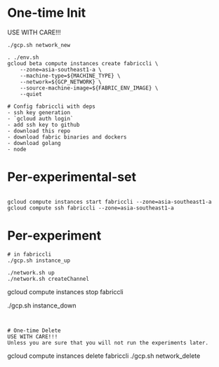 # One-time Init
USE WITH CARE!!!
```
./gcp.sh network_new

. ./env.sh
gcloud beta compute instances create fabriccli \
	--zone=asia-southeast1-a \
	--machine-type=${MACHINE_TYPE} \
	--network=${GCP_NETWORK} \
	--source-machine-image=${FABRIC_ENV_IMAGE} \
	--quiet

# Config fabriccli with deps
- ssh key generation
- `gcloud auth login`
- add ssh key to github
- download this repo
- download fabric binaries and dockers
- download golang
- node
```

# Per-experimental-set
```

gcloud compute instances start fabriccli --zone=asia-southeast1-a
gcloud compute ssh fabriccli --zone=asia-southeast1-a
```

# Per-experiment
```
# in fabriccli
./gcp.sh instance_up

./network.sh up
./network.sh createChannel

```





gcloud compute instances stop fabriccli

./gcp.sh instance_down
```


# One-time Delete
USE WITH CARE!!!
Unless you are sure that you will not run the experiments later. 
```
gcloud compute instances delete fabriccli
./gcp.sh network_delete
```
